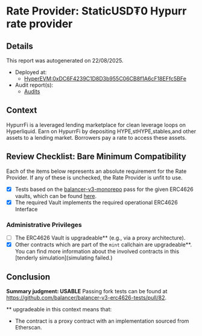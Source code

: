 
# Rate Provider: StaticUSD₮0 Hypurr rate provider

## Details
This report was autogenerated on 22/08/2025.

- Deployed at:
    - [HyperEVM:0xDC6F4239C1D8D3b955C06CB8f1A6cF18EFfc5BFe](https://hyperevmscan.io/address/0xDC6F4239C1D8D3b955C06CB8f1A6cF18EFfc5BFe)
- Audit report(s):
    - [Audits](https://docs.hypurr.fi/introduction/security)

## Context
HypurrFi is a leveraged lending marketplace for clean leverage loops on Hyperliquid. Earn on HypurrFi by depositing HYPE,stHYPE,stables,and other assets to a lending market. Borrowers pay a rate to access these assets.

## Review Checklist: Bare Minimum Compatibility
Each of the items below represents an absolute requirement for the Rate Provider. If any of these is unchecked, the Rate Provider is unfit to use.

- [x] Tests based on the [balancer-v3-monorepo](https://github.com/balancer/balancer-v3-monorepo/tree/main/pkg/vault/test/foundry/fork) pass for the given ERC4626 vaults, which can be found [here](https://github.com/balancer/balancer-v3-erc4626-tests/tree/main/test).
- [x] The required Vault implements the required operational ERC4626 Interface

### Administrative Privileges
- [ ] The ERC4626 Vault is upgradeable** (e.g., via a proxy architecture).
- [x] Other contracts which are part of the `mint` callchain are upgradeable**. You can find more information
   about the involved contracts in this [tenderly simulation](simulating failed.)

## Conclusion
**Summary judgment: USABLE**
Passing fork tests can be found at https://github.com/balancer/balancer-v3-erc4626-tests/pull/82.

** upgradeable in this context means that:
- The contract is a proxy contract with an implementation sourced from Etherscan.
    
